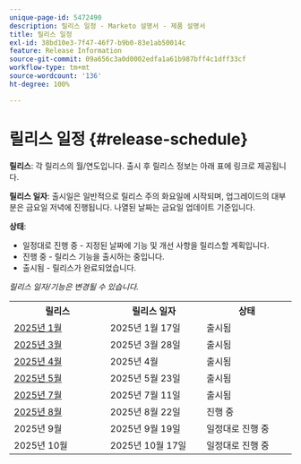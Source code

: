 ```yaml
---
unique-page-id: 5472490
description: 릴리스 일정 - Marketo 설명서 - 제품 설명서
title: 릴리스 일정
exl-id: 38bd10e3-7f47-46f7-b9b0-83e1ab50014c
feature: Release Information
source-git-commit: 09a656c3a0d0002edfa1a61b987bff4c1dff33cf
workflow-type: tm+mt
source-wordcount: '136'
ht-degree: 100%

---
```


# 릴리스 일정 {#release-schedule}

**릴리스**: 각 릴리스의 월/연도입니다. 출시 후 릴리스 정보는 아래 표에 링크로 제공됩니다.

**릴리스 일자**: 출시일은 일반적으로 릴리스 주의 화요일에 시작되며, 업그레이드의 대부분은 금요일 저녁에 진행됩니다. 나열된 날짜는 금요일 업데이트 기준입니다.

**상태**:

* 일정대로 진행 중 - 지정된 날짜에 기능 및 개선 사항을 릴리스할 계획입니다.
* 진행 중 - 릴리스 기능을 출시하는 중입니다.
* 출시됨 - 릴리스가 완료되었습니다.

_릴리스 일자/기능은 변경될 수 있습니다._

<table>
 <tbody>
  <tr>
   <th width="250px">릴리스</th>
   <th width="250px">릴리스 일자</th>
   <th width="250px">상태</th>
  </tr>
  <tr>
   <td><a href="/help/marketo/release-notes/previous-releases/2025/release-notes-jan-25.md">2025년 1월</a></td>
   <td>2025년 1월 17일</td>
   <td>출시됨</td>
  </tr>
   <tr>
   <td><a href="/help/marketo/release-notes/previous-releases/2025/release-notes-mar-25.md">2025년 3월</a></td>
   <td>2025년 3월 28일</td>
   <td>출시됨</td>
  </tr>
  <tr>
   <td><a href="/help/marketo/release-notes/previous-releases/2025/release-notes-apr-25.md">2025년 4월</a></td>
   <td>2025년 4월</td>
   <td>출시됨</td>
  </tr>
  <tr>
   <td><a href="/help/marketo/release-notes/previous-releases/2025/release-notes-may-25.md">2025년 5월</a></td>
   <td>2025년 5월 23일</td>
   <td>출시됨</td>
  </tr>
  <tr>
   <td><a href="/help/marketo/release-notes/previous-releases/2025/release-notes-may-25.md">2025년 7월</a></td>
   <td>2025년 7월 11일</td>
   <td>출시됨</td>
  </tr>
  <tr>
   <td><a href="/help/marketo/release-notes/current.md">2025년 8월</a></td>
   <td>2025년 8월 22일</td>
   <td>진행 중</td>
  </tr>
  <tr>
   <td>2025년 9월</td>
   <td>2025년 9월 19일</td>
   <td>일정대로 진행 중</td>
  </tr>
  <tr>
   <td>2025년 10월</td>
   <td>2025년 10월 17일</td>
   <td>일정대로 진행 중</td>
  </tr>
 </tbody>
</table>
